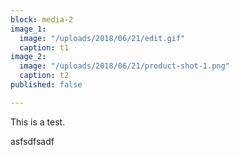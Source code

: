 ```yaml
---
block: media-2
image_1:
  image: "/uploads/2018/06/21/edit.gif"
  caption: t1
image_2:
  image: "/uploads/2018/06/21/product-shot-1.png"
  caption: t2
published: false

---
```

This is a test.

asfsdfsadf
